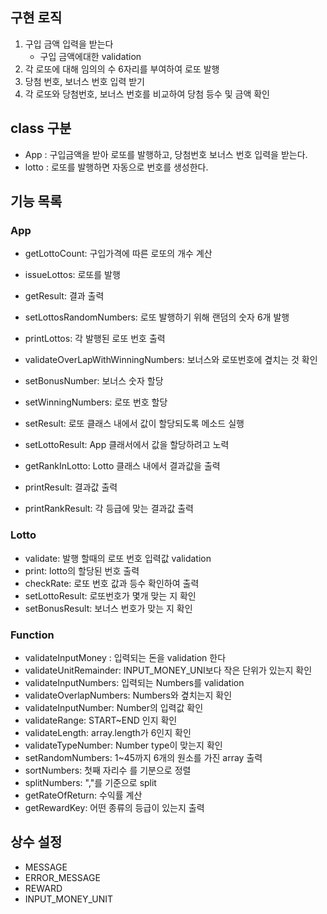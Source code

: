 ## 구현 로직

1. 구입 금액 입력을 받는다
   - 구입 금액에대한 validation
2. 각 로또에 대해 임의의 수 6자리를 부여하여 로또 발행
3. 당첨 번호, 보너스 번호 입력 받기
4. 각 로또와 당첨번호, 보너스 번호를 비교하여 당첨 등수 및 금액 확인

## class 구분

- App : 구입금액을 받아 로또를 발행하고, 당첨번호 보너스 번호 입력을 받는다.
- lotto : 로또를 발행하면 자동으로 번호를 생성한다.

## 기능 목록

### App

- getLottoCount: 구입가격에 따른 로또의 개수 계산
- issueLottos: 로또를 발행
- getResult: 결과 출력

- setLottosRandomNumbers: 로또 발행하기 위해 랜덤의 숫자 6개 발행
- printLottos: 각 발행된 로또 번호 출력
- validateOverLapWithWinningNumbers: 보너스와 로또번호에 곂치는 것 확인
- setBonusNumber: 보너스 숫자 할당
- setWinningNumbers: 로또 번호 할당

- setResult: 로또 클래스 내에서 값이 할당되도록 메소드 실행
- setLottoResult: App 클래서에서 값을 할당하려고 노력
- getRankInLotto: Lotto 클래스 내에서 결과값을 출력

- printResult: 결과값 출력
- printRankResult: 각 등급에 맞는 결과값 출력

### Lotto

- validate: 발행 할때의 로또 번호 입력값 validation
- print: lotto의 할당된 번호 출력
- checkRate: 로또 번호 값과 등수 확인하여 출력
- setLottoResult: 로또번호가 몇개 맞는 지 확인
- setBonusResult: 보너스 번호가 맞는 지 확인

### Function

- validateInputMoney : 입력되는 돈을 validation 한다
- validateUnitRemainder: INPUT_MONEY_UNI보다 작은 단위가 있는지 확인
- validateInputNumbers: 입력되는 Numbers를 validation
- validateOverlapNumbers: Numbers와 곂치는지 확인
- validateInputNumber: Number의 입력값 확인
- validateRange: START~END 인지 확인
- validateLength: array.length가 6인지 확인
- validateTypeNumber: Number type이 맞는지 확인
- setRandomNumbers: 1~45까지 6개의 원소를 가진 array 출력
- sortNumbers: 첫째 자리수 를 기분으로 정렬
- splitNumbers: ","를 기준으로 split
- getRateOfReturn: 수익률 계산
- getRewardKey: 어떤 종류의 등급이 있는지 출력

## 상수 설정

- MESSAGE
- ERROR_MESSAGE
- REWARD
- INPUT_MONEY_UNIT
